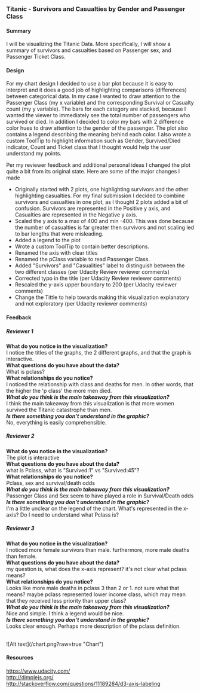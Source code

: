 ### Titanic - Survivors and Casualties by Gender and Passenger Class

#### Summary
I will be visualizing the Titanic Data. More specifically, I will show a summary of survivors and casualties based on Passenger sex, and Passenger Ticket Class.

#### Design
For my chart design I decided to use a bar plot because it is easy to interpret and it does a good job of highlighting comparisons (differences) between categorical data. In my case I wanted to draw attention to the Passenger Class (my x variable) and the corresponding Survival or Casualty count (my y variable). The bars for each category are stacked, because I wanted the viewer to immediately see the total number of passengers who survived or died. In addition I decided to color my bars with 2 difference color hues to draw attention to the gender of the passenger. The plot also contains a legend describing the meaning behind each color. I also wrote a custom ToolTip to highlight information such as Gender, Survived/Died indicator, Count and Ticket class that I thought would help the user understand my points. 

Per my reviewer feedback and additional personal ideas I changed the plot quite a bit from its original state. Here are some of the major changes I made
- Originally started with 2 plots, one highlighting survivors and the other highlighting casualties. For my final submission I decided to combine survivors and casualties in one plot, as I thought 2 plots added a bit of confusion. Survivors are represented in the Positive y axis, and Casualties are represented in the Negative y axis.
- Scaled the y axis to a max of 400 and min -400. This was done because the number of casualties is far greater then survivors and not scaling led to bar lengths that were misleading.
- Added a legend to the plot
- Wrote a custom ToolTip to contain better descriptions.
- Renamed the axis with clear titles
- Renamed the pClass variable to read Passenger Class.
- Added  "Survivors" and "Casualities" label to distinguish between the two different classes (per Udacity Review reviewer comments)
- Corrected typo in the title (per Udacity Review reviewer comments)
- Rescaled the y-axis upper boundary to 200 (per Udacity reviewer comments)
- Change the Tittle to help towards making this visualization explanatory and not exploratory (per Udacity reviewer comments)


#### Feedback

##### Reviewer 1

**What do you notice in the visualization?**<br>
	I notice the titles of the graphs, the 2 different graphs, and that the graph is interactive.<br>
**What questions do you have about the data?**<br>
	What is pclass?<br> 
**What relationships do you notice?**<br>
	I noticed the relationship with class and deaths for men. In other words, that the higher the 'p class' the more men died.<br>
***What do you think is the main takeaway from this visualization?***<br>
	I think the main takeaway from this visualization is that more women survived the Titanic catastrophe than men.<br> 
***Is there something you don’t understand in the graphic?***<br>
	No, everything is easily comprehensible. 


##### Reviewer 2
**What do you notice in the visualization?**<br>
	The plot is interactive<br>
**What questions do you have about the data?**<br>
	what is Pclass, what is "Survived:1" vs "Survived:45"?<br>
**What relationships do you notice?**<br>
	Pclass, sex and survival/death odds<br>
***What do you think is the main takeaway from this visualization?***<br>
	Passenger Class and Sex seem to have played a role in Survival/Death odds<br>
***Is there something you don’t understand in the graphic?***<br>
	I'm a little unclear on the legend of the chart. What's represented in the x-axis? Do I need to understand what Pclass is?
	
##### Reviewer 3
**What do you notice in the visualization?**<br>
	I noticed more female survivors than male. furthermore, more male deaths than female.<br> 
**What questions do you have about the data?**<br>
	my question is, what does the x-axis represent? it's not clear what pclass means?<br> 
**What relationships do you notice?**<br>
	Looks like more male deaths in pclass 3 than 2 or 1. not sure what that means? maybe pclass represented lower income class, which may mean that they received less priority than upper class?<br> 
***What do you think is the main takeaway from this visualization?***<br>
	Nice and simple. I think a legend would be nice.<br> 
***Is there something you don’t understand in the graphic?***<br>
	Looks clear enough. Perhaps more description of the pclass definition.

<br>
![Alt text](/chart.png?raw=true "Chart")

#### Resources
https://www.udacity.com/<br>
http://dimplejs.org/<br>
http://stackoverflow.com/questions/11189284/d3-axis-labeling<br>
